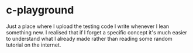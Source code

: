 # c-playground
Just a place where I upload the testing code I write whenever I lean something new. 
I realised that if I forget a specific concept it's much easier to understand what I already made rather than reading some random tutorial on the internet.
